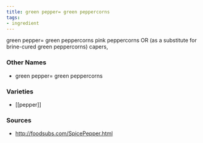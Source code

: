 ```yaml
---
title: green pepper= green peppercorns
tags:
- ingredient
---
```

green pepper= green peppercorns pink peppercorns OR (as a substitute for brine-cured green peppercorns) capers,

### Other Names

* green pepper= green peppercorns

### Varieties

* [[pepper]]

### Sources
* http://foodsubs.com/SpicePepper.html
